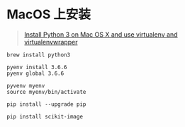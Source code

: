 
# MacOS 上安装

> [Install Python 3 on Mac OS X and use virtualenv and virtualenvwrapper](http://www.marinamele.com/2014/07/install-python3-on-mac-os-x-and-use-virtualenv-and-virtualenvwrapper.html)

```shell
brew install python3

pyenv install 3.6.6
pyenv global 3.6.6

pyvenv myenv
source myenv/bin/activate
```

```shell
pip install --upgrade pip

pip install scikit-image
```
